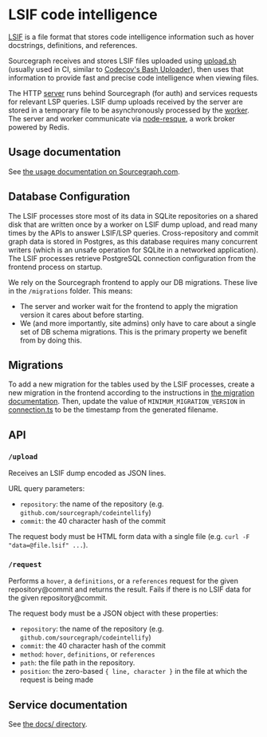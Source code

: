 # LSIF code intelligence

[LSIF](https://code.visualstudio.com/blogs/2019/02/19/lsif) is a file format that stores code intelligence information such as hover docstrings, definitions, and references.

Sourcegraph receives and stores LSIF files uploaded using [upload.sh](upload.sh) (usually used in CI, similar to [Codecov's Bash Uploader](https://docs.codecov.io/docs/about-the-codecov-bash-uploader)), then uses that information to provide fast and precise code intelligence when viewing files.

The HTTP [server](src/server.ts) runs behind Sourcegraph (for auth) and services requests for relevant LSP queries. LSIF dump uploads received by the server are stored in a temporary file to be asynchronously processed by the [worker](src/worker.ts). The server and worker communicate via [node-resque](https://github.com/taskrabbit/node-resque), a work broker powered by Redis.

## Usage documentation

See [the usage documentation on Sourcegraph.com](https://docs.sourcegraph.com/user/code_intelligence/lsif).

## Database Configuration

The LSIF processes store most of its data in SQLite repositories on a shared disk that are written once by a worker on LSIF dump upload, and read many times by the APIs to answer LSIF/LSP queries. Cross-repository and commit graph data is stored in Postgres, as this database requires many concurrent writers (which is an unsafe operation for SQLite in a networked application). The LSIF processes retrieve PostgreSQL connection configuration from the frontend process on startup.

We rely on the Sourcegraph frontend to apply our DB migrations. These live in the `/migrations` folder. This means:

- The server and worker wait for the frontend to apply the migration version it cares about before starting.
- We (and more importantly, site admins) only have to care about a single set of DB schema migrations. This is the primary property we benefit from by doing this.

## Migrations

To add a new migration for the tables used by the LSIF processes, create a new migration in the frontend according to the instructions in [the migration documentation](../migrations/README.md). Then, update the value of `MINIMUM_MIGRATION_VERSION` in [connection.ts](./src/connection.ts) to be the timestamp from the generated filename.

## API

### `/upload`

Receives an LSIF dump encoded as JSON lines.

URL query parameters:

- `repository`: the name of the repository (e.g. `github.com/sourcegraph/codeintellify`)
- `commit`: the 40 character hash of the commit

The request body must be HTML form data with a single file (e.g. `curl -F "data=@file.lsif" ...`).

### `/request`

Performs a `hover`, a `definitions`, or a `references` request for the given repository@commit and returns the result. Fails if there is no LSIF data for the given repository@commit.

The request body must be a JSON object with these properties:

- `repository`: the name of the repository (e.g. `github.com/sourcegraph/codeintellify`)
- `commit`: the 40 character hash of the commit
- `method`: `hover`, `definitions`, or `references`
- `path`: the file path in the repository.
- `position`: the zero-based `{ line, character }` in the file at which the request is being made

## Service documentation

See [the docs/ directory](./docs).
